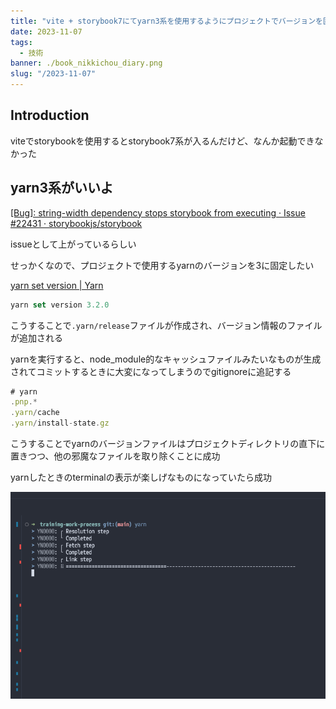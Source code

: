 ```yaml
---
title: "vite + storybook7にてyarn3系を使用するようにプロジェクトでバージョンを固定する"
date: 2023-11-07
tags:
  - 技術
banner: ./book_nikkichou_diary.png
slug: "/2023-11-07"
---
```


## Introduction

viteでstorybookを使用するとstorybook7系が入るんだけど、なんか起動できなかった

## yarn3系がいいよ

[[Bug]: string-width dependency stops storybook from executing · Issue #22431 · storybookjs/storybook](https://github.com/storybookjs/storybook/issues/22431#issuecomment-1630086092)

issueとして上がっているらしい

せっかくなので、プロジェクトで使用するyarnのバージョンを3に固定したい

[yarn set version | Yarn](https://yarnpkg.com/cli/set/version)

```jsx
yarn set version 3.2.0
```

こうすることで`.yarn/release`ファイルが作成され、バージョン情報のファイルが追加される

yarnを実行すると、node_module的なキャッシュファイルみたいなものが生成されてコミットするときに大変になってしまうのでgitignoreに追記する

```jsx
# yarn
.pnp.*
.yarn/cache
.yarn/install-state.gz
```

こうすることでyarnのバージョンファイルはプロジェクトディレクトリの直下に置きつつ、他の邪魔なファイルを取り除くことに成功

yarnしたときのterminalの表示が楽しげなものになっていたら成功

![Untitled](./images/yarn3_result.png)